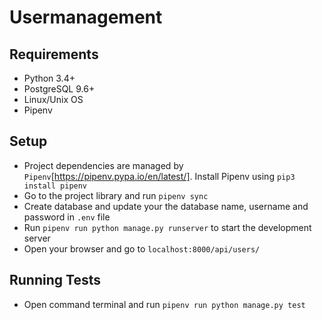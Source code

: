# Usermanagement

## Requirements
* Python 3.4+
* PostgreSQL 9.6+
* Linux/Unix OS
* Pipenv
## Setup
* Project dependencies are managed by `Pipenv`[https://pipenv.pypa.io/en/latest/]. Install Pipenv using `pip3 install pipenv` 
* Go to the project library and run `pipenv sync`
* Create database and update your the database name, username and password in `.env` file
* Run `pipenv run python manage.py runserver` to start the development server
* Open your browser and go to `localhost:8000/api/users/`

## Running Tests
* Open command terminal and run  `pipenv run python manage.py test`